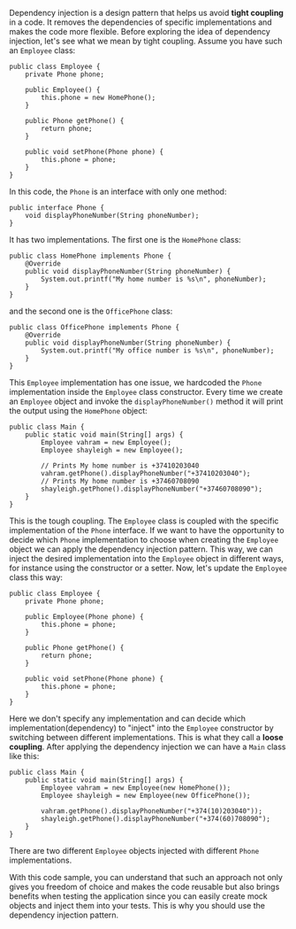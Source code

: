 Dependency injection is a design pattern that helps us avoid __tight coupling__ in a code. 
It removes the dependencies of specific implementations and makes the code more flexible. 
Before exploring the idea of dependency injection, let's see what we mean by tight coupling. 
Assume you have such an ```Employee``` class:

```
public class Employee {
    private Phone phone;

    public Employee() {
        this.phone = new HomePhone();
    }
    
    public Phone getPhone() {
        return phone;
    }

    public void setPhone(Phone phone) {
        this.phone = phone;
    }
}
```

In this code, the ```Phone``` is an interface with only one method:

```
public interface Phone {
    void displayPhoneNumber(String phoneNumber);
}
```

It has two implementations. The first one is the ```HomePhone``` class:

```
public class HomePhone implements Phone {
    @Override
    public void displayPhoneNumber(String phoneNumber) {
        System.out.printf("My home number is %s\n", phoneNumber);
    }
}
```

and the second one is the ```OfficePhone``` class:

```
public class OfficePhone implements Phone {
    @Override
    public void displayPhoneNumber(String phoneNumber) {
        System.out.printf("My office number is %s\n", phoneNumber);
    }
}
```

This ```Employee``` implementation has one issue, we hardcoded the ```Phone``` implementation inside the ```Employee```
class constructor. Every time we create an ```Employee``` object and invoke the ```displayPhoneNumber()``` method it 
will print the output using the ```HomePhone``` object:

```
public class Main {
    public static void main(String[] args) {
        Employee vahram = new Employee();
        Employee shayleigh = new Employee();

        // Prints My home number is +37410203040
        vahram.getPhone().displayPhoneNumber("+37410203040");
        // Prints My home number is +37460708090
        shayleigh.getPhone().displayPhoneNumber("+37460708090");
    }
}
```

This is the tough coupling. The ```Employee``` class is coupled with the specific implementation of the ```Phone``` 
interface. If we want to have the opportunity to decide which ```Phone``` implementation to choose when creating the
```Employee``` object we can apply the dependency injection pattern. This way, we can inject the desired implementation 
into the ```Employee``` object in different ways, for instance using the constructor or a setter. Now, let's update the ```Employee``` class this way:

```
public class Employee {
    private Phone phone;

    public Employee(Phone phone) {
        this.phone = phone;
    }

    public Phone getPhone() {
        return phone;
    }

    public void setPhone(Phone phone) {
        this.phone = phone;
    }
}
```

Here we don't specify any implementation and can decide which implementation(dependency) to "inject" into the 
```Employee``` constructor by switching between different implementations. This is what they call a __loose coupling__. 
After applying the dependency injection we can have a ```Main``` class like this:

```
public class Main {
    public static void main(String[] args) {
        Employee vahram = new Employee(new HomePhone());
        Employee shayleigh = new Employee(new OfficePhone());

        vahram.getPhone().displayPhoneNumber("+374(10)203040"));
        shayleigh.getPhone().displayPhoneNumber("+374(60)708090");
    }
}
```

There are two different ```Employee``` objects injected with different ```Phone``` implementations. 

With this code sample, you can understand that such an approach not only gives you freedom of choice and 
makes the code reusable but also brings benefits when testing the application since you can easily create mock 
objects and inject them into your tests. This is why you should use the dependency injection pattern.
